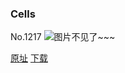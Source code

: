 ### Cells
No.1217
![图片不见了~~~](https://imgs.xkcd.com/comics/cells.png)

[原址](https://xkcd.com//1217) [下载](https://imgs.xkcd.com/comics/cells.png)


